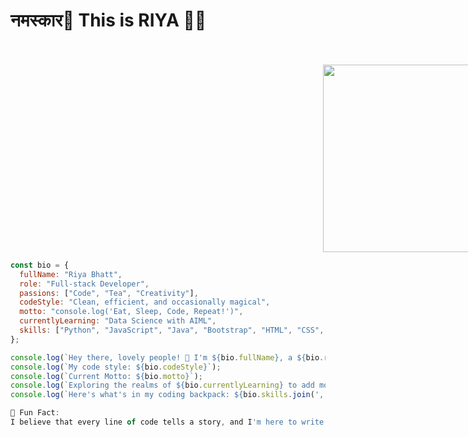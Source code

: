 <H1>नमस्कार🙏 This is RIYA 👩‍💻</H1>
<br>
<br>
<img src="https://media1.giphy.com/media/RbDKaczqWovIugyJmW/giphy.gif" style="width:500px;height:300px;transform:translatex(500px);">

```javascript
const bio = {
  fullName: "Riya Bhatt",
  role: "Full-stack Developer",
  passions: ["Code", "Tea", "Creativity"],
  codeStyle: "Clean, efficient, and occasionally magical",
  motto: "console.log('Eat, Sleep, Code, Repeat!')",
  currentlyLearning: "Data Science with AIML",
  skills: ["Python", "JavaScript", "Java", "Bootstrap", "HTML", "CSS", "Pgadmin", "SQL"],
};

console.log(`Hey there, lovely people! 👋 I'm ${bio.fullName}, a ${bio.role} with a heart full of passions.`);
console.log(`My code style: ${bio.codeStyle}`);
console.log(`Current Motto: ${bio.motto}`);
console.log(`Exploring the realms of ${bio.currentlyLearning} to add more magic to my toolkit! 🌟`);
console.log(`Here's what's in my coding backpack: ${bio.skills.join(', ')} 🎒`);

🌟 Fun Fact:
I believe that every line of code tells a story, and I'm here to write the next epic chapter! 📜✨
